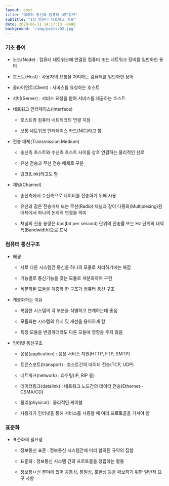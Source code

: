 ```yaml
---
layout: post
title: "데이터 통신과 컴퓨터 네트워크"
subtitle: "1장 컴퓨터 네트워크 기초"
date: 2020-06-11 14:17:13 -0400
background: '/img/posts/02.jpg'
---
```


### 기초 용어  

* 노드(Node) : 컴퓨터 네트워크에 연결된 컴퓨터 또는 네트워크 장비를 일반화한 용어  

* 호스트(Host) : 사용자의 요청을 처리하는 컴퓨터를 일반화한 용어  

* 클라이언트(Client) : 서비스를 요청하는 호스트  

* 서버(Server) : 서비스 요청을 받아 서비스를 제공하는 호스트  

* 네트워크 인터페이스(Interface)  

  * 호스트와 컴퓨터 네트워크의 연결 지점  

  * 보통 네트워크 인터페이스 카드(NIC)라고 함  

* 전송 매체(Transmission Medium)  

  * 송신측 호스트와 수신측 호스트 사이를 상호 연결하는 물리적인 선로  

  * 유선 전송과 무선 전송 매체로 구분  

  * 링크(Link)라고도 함  

* 채널(Channel)  

  * 송신측에서 수신측으로 데이터를 전송하기 위해 사용  

  * 유선과 같은 전송매체 또는 무선(Radio) 채널과 같이 다중화(Multiplexing)된 매체에서 하나의 논리적 연결을 의미  

  * 채널의 전송 용량은 bps(bit per second) 단위의 전송률 또는 Hz 단위의 대역폭(Bandwidth)으로 표시  

### 컴퓨터 통신구조  

* 배경  

  * 서로 다른 시스템간 통신을 하나의 모듈로 처리하기에는 복잡  

  * 기능별로 통신기능을 갖는 모듈로 세분화하여 구현  

  * 세분화된 모듈을 계층화 한 구조가 컴퓨터 통신 구조  

* 계층화하는 이유  

  * 복잡한 시스템의 각 부분을 식별하고 연계하는데 좋음  

  * 모듈화는 시스템의 유지 및 개선을 용이하게 함  

  * 특정 모듈을 변경하더라도 다른 모듈에 영향을 주지 않음  

* 인터넷 통신구조  

  * 응용(application) : 응용 서비스 지원(HTTP, FTP, SMTP)  

  * 트랜스포트(transport) : 호스트간의 데이터 전송(TCP, UDP)  

  * 네트워크(network) : 라우팅(IP, RIP 등)  

  * 데이터링크(datalink) : 네트워크 노드간의 데이터 전송(Ethernet - CSMA/CD)  

  * 물리(physical) : 물리적인 케이블  

  * 사용자가 인터넷을 통해 서비스를 사용할 때 여러 프로토콜을 거쳐야 함  

### 표준화  

* 표준화의 필요성  

  * 정보통신 표준 : 정보통신 시스템간에 미리 합의된 규약의 집합  

  * 표준화 : 정보통신 시스템 간의 프로토콜을 정립하는 활동  

  * 정보통ㅇ신 분야에 있어 공통성, 통일성, 호환성 등을 확보하기 위한 일반적 요구 사항  

